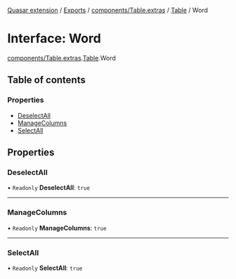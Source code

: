[Quasar extension](../index.md) / [Exports](../modules.md) / [components/Table.extras](../modules/components_Table_extras.md) / [Table](../modules/components_Table_extras.Table.md) / Word

# Interface: Word

[components/Table.extras](../modules/components_Table_extras.md).[Table](../modules/components_Table_extras.Table.md).Word

## Table of contents

### Properties

- [DeselectAll](components_Table_extras.Table.Word.md#deselectall)
- [ManageColumns](components_Table_extras.Table.Word.md#managecolumns)
- [SelectAll](components_Table_extras.Table.Word.md#selectall)

## Properties

### DeselectAll

• `Readonly` **DeselectAll**: ``true``

___

### ManageColumns

• `Readonly` **ManageColumns**: ``true``

___

### SelectAll

• `Readonly` **SelectAll**: ``true``
